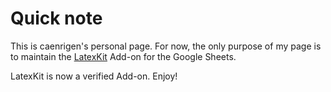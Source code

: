 # Quick note
This is caenrigen's personal page. For now, the only purpose of my page is to maintain the [LatexKit] Add-on for the Google Sheets.

LatexKit is now a verified Add-on. Enjoy!

[LatexKit]: http://caenrigen.tech/LatexKit/
